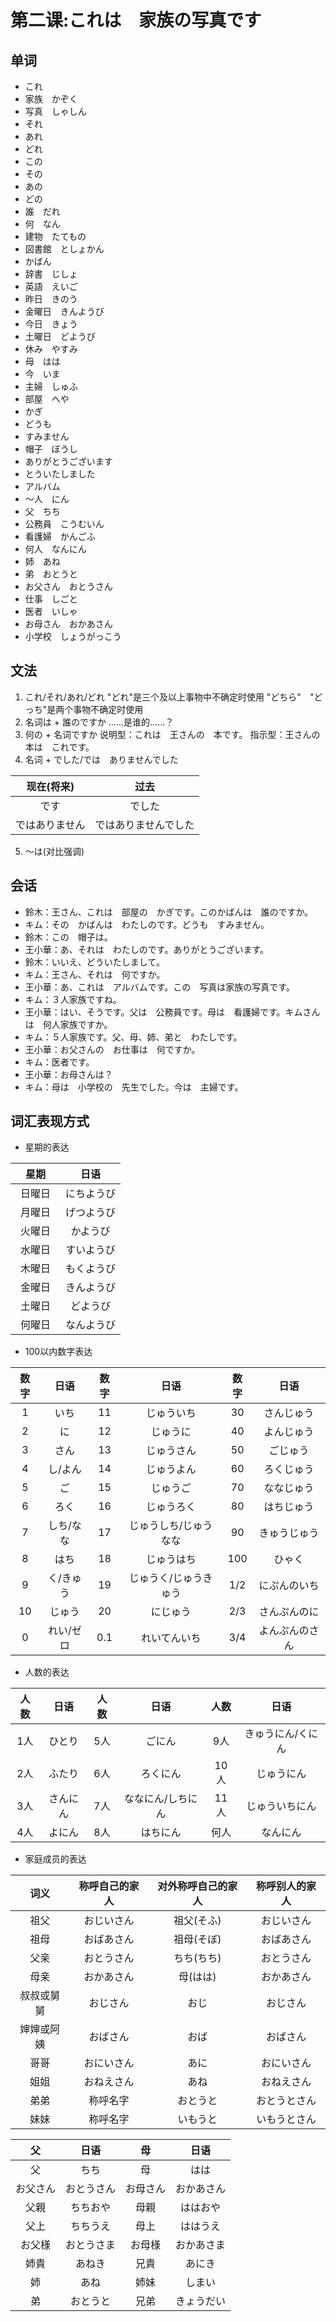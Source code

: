 # 第二课:これは　家族の写真です
## 单词
* これ
* 家族　かぞく
* 写真　しゃしん
* それ
* あれ
* どれ
* この
* その
* あの
* どの
* 誰　だれ
* 何　なん
* 建物　たてもの
* 図書館　としょかん
* かばん
* 辞書　じしょ
* 英語　えいご
* 昨日　きのう
* 金曜日　きんようび
* 今日　きょう
* 土曜日　どようび
* 休み　やすみ
* 母　はは
* 今　いま
* 主婦　しゅふ
* 部屋　へや
* かぎ
* どうも
* すみません
* 帽子　ぼうし
* ありがとうございます
* とういたしました
* アルバム
* 〜人　にん
* 父　ちち
* 公務員　こうむいん
* 看護婦　かんごふ
* 何人　なんにん
* 姉　あね
* 弟　おとうと
* お父さん　おとうさん
* 仕事　しごと
* 医者　いしゃ
* お母さん　おかあさん
* 小学校　しょうがっこう

## 文法
1. これ/それ/あれ/どれ
    "どれ"是三个及以上事物中不确定时使用
    "どちら"　"どっち"是两个事物不确定时使用
2. 名词は + 誰のですか ……是谁的……？
3. 何の + 名词ですか
    说明型：これは　王さんの　本です。
    指示型：王さんの本は　これです。
4. 名词 + でした/では　ありませんでした

现在(将来)|过去
:-:|:-:
です|でした
ではありません|ではありませんでした
5. 〜は(对比强调)

## 会话
* 鈴木：王さん、これは　部屋の　かぎです。このかばんは　誰のですか。
* キム：その　かばんは　わたしのです。どうも　すみません。
* 鈴木：この　帽子は。
* 王小華：あ、それは　わたしのです。ありがとうございます。
* 鈴木：いいえ、どういたしまして。
* キム：王さん、それは　何ですか。
* 王小華：あ、これは　アルバムです。この　写真は家族の写真です。
* キム：３人家族ですね。
* 王小華：はい、そうです。父は　公務員です。母は　看護婦です。キムさんは　何人家族ですか。
* キム：５人家族です。父、母、姉、弟と　わたしです。
* 王小華：お父さんの　お仕事は　何ですか。
* キム：医者です。
* 王小華：お母さんは？
* キム：母は　小学校の　先生でした。今は　主婦です。

## 词汇表现方式
* 星期的表达

星期|日语
:-:|:-:
日曜日 | にちようび|
月曜日　| げつようび
火曜日　| かようび
水曜日　| すいようび
木曜日　| もくようび
金曜日　| きんようび
土曜日　| どようび
何曜日　| なんようび

* 100以内数字表达

数字|日语|数字|日语|数字|日语
:-:|:-:|:-:|:-:|:-:|:-:
1|いち|11|じゅういち|30|さんじゅう
2|に|12|じゅうに|40|よんじゅう
3|さん|13|じゅうさん|50|ごじゅう
4|し/よん|14|じゅうよん|60|ろくじゅう
5|ご|15|じゅうご|70|ななじゅう
6|ろく|16|じゅうろく|80|はちじゅう
7|しち/なな|17|じゅうしち/じゅうなな|90|きゅうじゅう
8|はち|18|じゅうはち|100| ひゃく
9|く/きゅう|19|じゅうく/じゅうきゅう|1/2|にぷんのいち
10|じゅう|20|にじゅう|2/3|さんぷんのに
0|れい/ゼロ|0.1|れいてんいち|3/4|よんぷんのさん        

* 人数的表达

人数|日语|人数|日语|人数|日语
:-:|:-:|:-:|:-:|:-:|:-:
1人|ひとり|5人|ごにん|9人|きゅうにん/くにん
2人|ふたり|6人|ろくにん|10人|じゅうにん
3人|さんにん|7人|ななにん/しちにん|11人|じゅういちにん
4人|よにん|8人|はちにん|何人|なんにん

* 家庭成员的表达

词义|称呼自己的家人|对外称呼自己的家人|称呼别人的家人
:-:|:-:|:-:|:-:
祖父|おじいさん|祖父(そふ)|おじいさん|
祖母|おばあさん|祖母(そぼ)|おばあさん|
父亲|おとうさん|ちち(ちち)|おとうさん|
母亲|おかあさん|母(はは)|おかあさん|
叔叔或舅舅|おじさん|おじ|おじさん|
婶婶或阿姨|おばさん|おば|おばさん|
哥哥|おにいさん|あに|おにいさん|
姐姐|おねえさん|あね|おねえさん|
弟弟|称呼名字|おとうと|おとうとさん|
妹妹|称呼名字|いもうと|いもうとさん|

父|日语|母|日语
:-:|:-:|:-:|:-:
父|ちち|母|はは
お父さん|おとうさん|お母さん|おかあさん
父親|ちちおや|母親|ははおや
父上|ちちうえ|母上|ははうえ
お父様|おとうさま|お母様|おかあさま
姉貴|あねき|兄貴|あにき
姉|あね|姉妹|しまい
弟|おとうと|兄弟|きょうだい